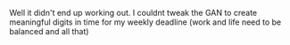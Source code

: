 Well it didn't end up working out. I couldnt tweak the GAN to create meaningful digits in time for my weekly deadline (work and life need to be balanced and all that) 
